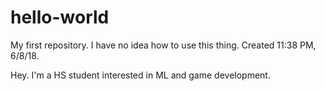 # hello-world
My first repository. I have no idea how to use this thing. Created 11:38 PM, 6/8/18.

Hey. I'm a HS student interested in ML and game development.
